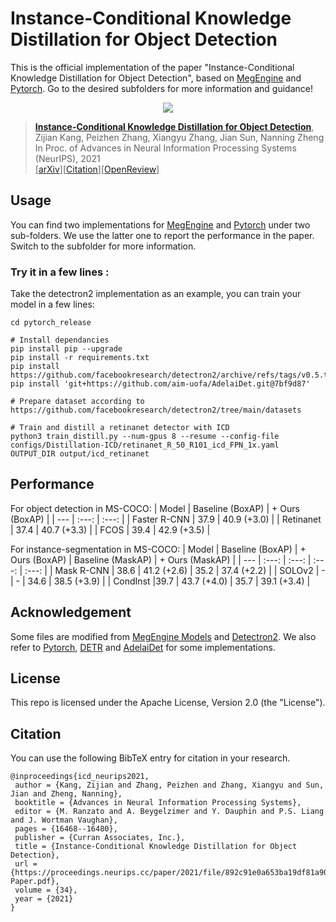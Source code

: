 # Instance-Conditional Knowledge Distillation for Object Detection
This is the official implementation of the paper "Instance-Conditional Knowledge Distillation for Object Detection", based on [MegEngine](./megengine_release/README.md) and [Pytorch](./pytorch_release/README.md). Go to the desired subfolders for more information and guidance!


<div align="center">
  <img src="Poster.png"/>
</div>

> [**Instance-Conditional Knowledge Distillation for Object Detection**](https://arxiv.org/abs/2110.12724),            
> Zijian Kang, Peizhen Zhang, Xiangyu Zhang, Jian Sun, Nanning Zheng         
> In Proc. of Advances in Neural Information Processing Systems (NeurIPS), 2021            
> [[arXiv](https://arxiv.org/abs/2110.12724)][[Citation](#citation)][[OpenReview](https://openreview.net/forum?id=k7aeAz4Vbb)]

## Usage 
You can find two implementations for [MegEngine](./megengine_release/README.md) and [Pytorch](./pytorch_release/README.md) under two sub-folders. We use the latter one to report the performance in the paper. Switch to the subfolder for more information.

### Try it in a few lines :
Take the detectron2 implementation as an example, you can train your model in a few lines:
```
cd pytorch_release

# Install dependancies
pip install pip --upgrade
pip install -r requirements.txt
pip install https://github.com/facebookresearch/detectron2/archive/refs/tags/v0.5.tar.gz
pip install 'git+https://github.com/aim-uofa/AdelaiDet.git@7bf9d87'

# Prepare dataset according to https://github.com/facebookresearch/detectron2/tree/main/datasets

# Train and distill a retinanet detector with ICD
python3 train_distill.py --num-gpus 8 --resume --config-file configs/Distillation-ICD/retinanet_R_50_R101_icd_FPN_1x.yaml OUTPUT_DIR output/icd_retinanet
```

## Performance
For object detection in MS-COCO:
| Model         | Baseline (BoxAP)     | + Ours (BoxAP)           | 
| ---           | :---:        | :---:         |
| Faster R-CNN     | 37.9         | 40.9 (+3.0)        |
| Retinanet     | 37.4         | 40.7 (+3.3)         |
| FCOS          | 39.4         | 42.9 (+3.5)         |

For instance-segmentation in MS-COCO:
| Model         | Baseline (BoxAP)    | + Ours (BoxAP)          | Baseline (MaskAP)    | + Ours (MaskAP)          | 
| ---           | :---:        | :---:         | :---:        | :---:         |
| Mask R-CNN     | 38.6        | 41.2 (+2.6)         |  35.2 | 37.4 (+2.2) |
| SOLOv2     | - | - | 34.6 | 38.5 (+3.9) |
| CondInst        |39.7 | 43.7 (+4.0) | 35.7 | 39.1 (+3.4) |

## Acknowledgement

Some files are modified from [MegEngine Models](https://github.com/MegEngine/Models) and [Detectron2](https://github.com/facebookresearch/detectron2). We also refer to [Pytorch](https://github.com/pytorch/pytorch), [DETR](https://github.com/facebookresearch/detr) and [AdelaiDet](https://github.com/aim-uofa/AdelaiDet) for some implementations. 


## License

This repo is licensed under the Apache License, Version 2.0 (the "License").

## Citation
You can use the following BibTeX entry for citation in your research.
```
@inproceedings{icd_neurips2021,
 author = {Kang, Zijian and Zhang, Peizhen and Zhang, Xiangyu and Sun, Jian and Zheng, Nanning},
 booktitle = {Advances in Neural Information Processing Systems},
 editor = {M. Ranzato and A. Beygelzimer and Y. Dauphin and P.S. Liang and J. Wortman Vaughan},
 pages = {16468--16480},
 publisher = {Curran Associates, Inc.},
 title = {Instance-Conditional Knowledge Distillation for Object Detection},
 url = {https://proceedings.neurips.cc/paper/2021/file/892c91e0a653ba19df81a90f89d99bcd-Paper.pdf},
 volume = {34},
 year = {2021}
}
```
